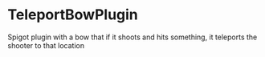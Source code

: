 # TeleportBowPlugin
Spigot plugin with a bow that if it shoots and hits something, it teleports the shooter to that location
